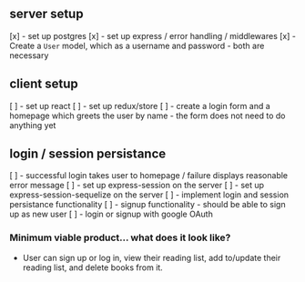 ## server setup
[x] - set up postgres
[x] - set up express / error handling / middlewares
[x] - Create a `User` model, which as a username and password - both are necessary

## client setup
[ ] - set up react
[ ] - set up redux/store
[ ] - create a login form and a homepage which greets the user by name - the form does not need to do anything yet

## login / session persistance
[ ] - successful login takes user to homepage / failure displays reasonable error message
[ ] - set up express-session on the server
[ ] - set up express-session-sequelize on the server
[ ] - implement login and session persistance functionality
[ ] - signup functionality - should be able to sign up as new user
[ ] - login or signup with google OAuth

### Minimum viable product... what does it look like?
- User can sign up or log in, view their reading list, add to/update their reading list, and delete books from it.